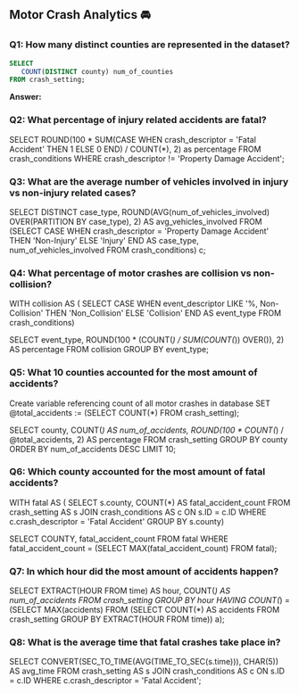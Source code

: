 ## Motor Crash Analytics 🚘

### Q1: How many distinct counties are represented in the dataset?

```sql
SELECT 
   COUNT(DISTINCT county) num_of_counties
FROM crash_setting;
```
**Answer:**



### Q2: What percentage of injury related accidents are fatal? 
SELECT 
   ROUND(100 * SUM(CASE WHEN crash_descriptor = 'Fatal Accident' THEN 1 ELSE 0 END) / COUNT(*), 2) as percentage
FROM crash_conditions 
WHERE crash_descriptor != 'Property Damage Accident';


### Q3: What are the average number of vehicles involved in injury vs non-injury related cases? 
SELECT 
   DISTINCT case_type,
   ROUND(AVG(num_of_vehicles_involved) OVER(PARTITION BY case_type), 2) AS avg_vehicles_involved
FROM (SELECT 
	CASE 
	   WHEN crash_descriptor = 'Property Damage Accident' THEN 'Non-Injury'
        ELSE 'Injury'
		END AS case_type,
		num_of_vehicles_involved
	FROM crash_conditions) c;


### Q4: What percentage of motor crashes are collision vs non-collision? 
WITH collision AS (
	SELECT
		CASE
			WHEN event_descriptor LIKE '%, Non-Collision' THEN 'Non_Collision'
            ELSE 'Collision'
		END AS event_type
	FROM crash_conditions) 

SELECT 
   event_type,
   ROUND(100 * (COUNT(*) / SUM(COUNT(*)) OVER()), 2) AS percentage
FROM collision 
GROUP BY event_type;
        

### Q5: What 10 counties accounted for the most amount of accidents? 
Create variable referencing count of all motor crashes in database
SET @total_accidents := (SELECT 
      			   COUNT(*) FROM crash_setting);

SELECT 
   county,
   COUNT(*) AS num_of_accidents,
   ROUND(100 * COUNT(*) / @total_accidents, 2) AS percentage
FROM crash_setting
GROUP BY county
ORDER BY num_of_accidents DESC
LIMIT 10;
    

### Q6: Which county accounted for the most amount of fatal accidents? 
WITH fatal AS (
	SELECT
	   s.county,
           COUNT(*) AS fatal_accident_count
	FROM crash_setting AS s
    JOIN crash_conditions AS c
	ON s.ID = c.ID
	WHERE c.crash_descriptor = 'Fatal Accident'
    GROUP BY s.county)

SELECT
   COUNTY,
   fatal_accident_count
FROM fatal
WHERE fatal_accident_count = (SELECT 
				MAX(fatal_accident_count) FROM fatal);
                                

### Q7: In which hour did the most amount of accidents happen? 
SELECT
   EXTRACT(HOUR FROM time) AS hour,
   COUNT(*) AS num_of_accidents
FROM crash_setting
GROUP BY hour
HAVING COUNT(*) = (SELECT MAX(accidents) FROM 
					(SELECT COUNT(*) AS accidents
						FROM crash_setting 
                        GROUP BY EXTRACT(HOUR FROM time)) a);
                        
                        
### Q8: What is the average time that fatal crashes take place in?
SELECT
	CONVERT(SEC_TO_TIME(AVG(TIME_TO_SEC(s.time))), CHAR(5)) AS avg_time
    FROM crash_setting AS s
    JOIN crash_conditions AS c
		ON s.ID = c.ID
	WHERE c.crash_descriptor = 'Fatal Accident';
